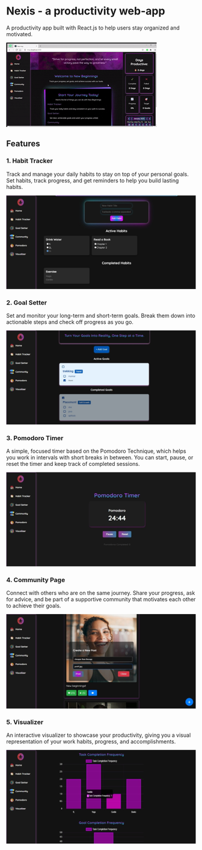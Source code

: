 # Nexis - a productivity web-app

A productivity app built with React.js to help users stay organized and motivated.

![Demo](demoo.gif)

## Features

### 1. Habit Tracker
Track and manage your daily habits to stay on top of your personal goals. Set habits, track progress, and get reminders to help you build lasting habits.

![](page5.jpg)

### 2. Goal Setter
Set and monitor your long-term and short-term goals. Break them down into actionable steps and check off progress as you go.

![](page6.jpg)

### 3. Pomodoro Timer
A simple, focused timer based on the Pomodoro Technique, which helps you work in intervals with short breaks in between. You can start, pause, or reset the timer and keep track of completed sessions.

![](page4.jpg)

### 4. Community Page
Connect with others who are on the same journey. Share your progress, ask for advice, and be part of a supportive community that motivates each other to achieve their goals.

![](page2.jpg)

### 5. Visualizer
An interactive visualizer to showcase your productivity, giving you a visual representation of your work habits, progress, and accomplishments.

![](page3.jpg)
